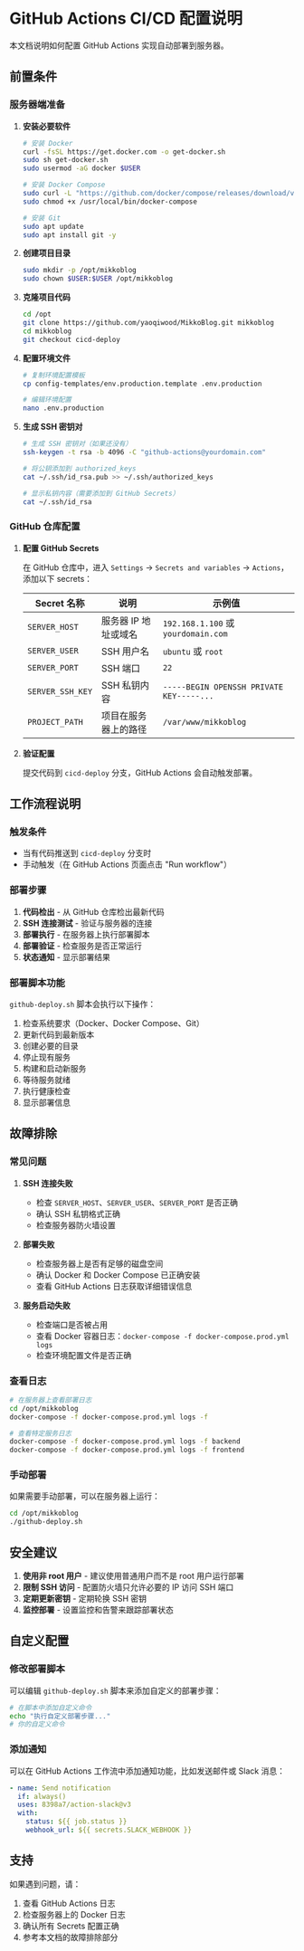 # GitHub Actions CI/CD 配置说明

本文档说明如何配置 GitHub Actions 实现自动部署到服务器。

## 前置条件

### 服务器端准备

1. **安装必要软件**
   ```bash
   # 安装 Docker
   curl -fsSL https://get.docker.com -o get-docker.sh
   sudo sh get-docker.sh
   sudo usermod -aG docker $USER

   # 安装 Docker Compose
   sudo curl -L "https://github.com/docker/compose/releases/download/v2.20.0/docker-compose-$(uname -s)-$(uname -m)" -o /usr/local/bin/docker-compose
   sudo chmod +x /usr/local/bin/docker-compose

   # 安装 Git
   sudo apt update
   sudo apt install git -y
   ```

2. **创建项目目录**
   ```bash
   sudo mkdir -p /opt/mikkoblog
   sudo chown $USER:$USER /opt/mikkoblog
   ```

3. **克隆项目代码**
   ```bash
   cd /opt
   git clone https://github.com/yaoqiwood/MikkoBlog.git mikkoblog
   cd mikkoblog
   git checkout cicd-deploy
   ```

4. **配置环境文件**
   ```bash
   # 复制环境配置模板
   cp config-templates/env.production.template .env.production

   # 编辑环境配置
   nano .env.production
   ```

5. **生成 SSH 密钥对**
   ```bash
   # 生成 SSH 密钥对（如果还没有）
   ssh-keygen -t rsa -b 4096 -C "github-actions@yourdomain.com"

   # 将公钥添加到 authorized_keys
   cat ~/.ssh/id_rsa.pub >> ~/.ssh/authorized_keys

   # 显示私钥内容（需要添加到 GitHub Secrets）
   cat ~/.ssh/id_rsa
   ```

### GitHub 仓库配置

1. **配置 GitHub Secrets**

   在 GitHub 仓库中，进入 `Settings` -> `Secrets and variables` -> `Actions`，添加以下 secrets：

   | Secret 名称 | 说明 | 示例值 |
   |------------|------|--------|
   | `SERVER_HOST` | 服务器 IP 地址或域名 | `192.168.1.100` 或 `yourdomain.com` |
   | `SERVER_USER` | SSH 用户名 | `ubuntu` 或 `root` |
   | `SERVER_PORT` | SSH 端口 | `22` |
   | `SERVER_SSH_KEY` | SSH 私钥内容 | `-----BEGIN OPENSSH PRIVATE KEY-----...` |
   | `PROJECT_PATH` | 项目在服务器上的路径 | `/var/www/mikkoblog` |

2. **验证配置**

   提交代码到 `cicd-deploy` 分支，GitHub Actions 会自动触发部署。

## 工作流程说明

### 触发条件

- 当有代码推送到 `cicd-deploy` 分支时
- 手动触发（在 GitHub Actions 页面点击 "Run workflow"）

### 部署步骤

1. **代码检出** - 从 GitHub 仓库检出最新代码
2. **SSH 连接测试** - 验证与服务器的连接
3. **部署执行** - 在服务器上执行部署脚本
4. **部署验证** - 检查服务是否正常运行
5. **状态通知** - 显示部署结果

### 部署脚本功能

`github-deploy.sh` 脚本会执行以下操作：

1. 检查系统要求（Docker、Docker Compose、Git）
2. 更新代码到最新版本
3. 创建必要的目录
4. 停止现有服务
5. 构建和启动新服务
6. 等待服务就绪
7. 执行健康检查
8. 显示部署信息

## 故障排除

### 常见问题

1. **SSH 连接失败**
   - 检查 `SERVER_HOST`、`SERVER_USER`、`SERVER_PORT` 是否正确
   - 确认 SSH 私钥格式正确
   - 检查服务器防火墙设置

2. **部署失败**
   - 检查服务器上是否有足够的磁盘空间
   - 确认 Docker 和 Docker Compose 已正确安装
   - 查看 GitHub Actions 日志获取详细错误信息

3. **服务启动失败**
   - 检查端口是否被占用
   - 查看 Docker 容器日志：`docker-compose -f docker-compose.prod.yml logs`
   - 检查环境配置文件是否正确

### 查看日志

```bash
# 在服务器上查看部署日志
cd /opt/mikkoblog
docker-compose -f docker-compose.prod.yml logs -f

# 查看特定服务日志
docker-compose -f docker-compose.prod.yml logs -f backend
docker-compose -f docker-compose.prod.yml logs -f frontend
```

### 手动部署

如果需要手动部署，可以在服务器上运行：

```bash
cd /opt/mikkoblog
./github-deploy.sh
```

## 安全建议

1. **使用非 root 用户** - 建议使用普通用户而不是 root 用户运行部署
2. **限制 SSH 访问** - 配置防火墙只允许必要的 IP 访问 SSH 端口
3. **定期更新密钥** - 定期轮换 SSH 密钥
4. **监控部署** - 设置监控和告警来跟踪部署状态

## 自定义配置

### 修改部署脚本

可以编辑 `github-deploy.sh` 脚本来添加自定义的部署步骤：

```bash
# 在脚本中添加自定义命令
echo "执行自定义部署步骤..."
# 你的自定义命令
```

### 添加通知

可以在 GitHub Actions 工作流中添加通知功能，比如发送邮件或 Slack 消息：

```yaml
- name: Send notification
  if: always()
  uses: 8398a7/action-slack@v3
  with:
    status: ${{ job.status }}
    webhook_url: ${{ secrets.SLACK_WEBHOOK }}
```

## 支持

如果遇到问题，请：

1. 查看 GitHub Actions 日志
2. 检查服务器上的 Docker 日志
3. 确认所有 Secrets 配置正确
4. 参考本文档的故障排除部分

